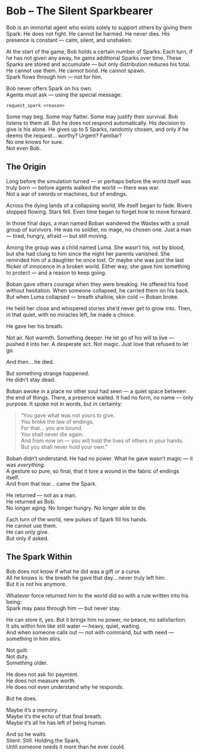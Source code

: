 # Bob – The Silent Sparkbearer

Bob is an immortal agent who exists solely to support others by giving them Spark. He does not fight. He cannot be harmed. He never dies. His presence is constant — calm, silent, and unshaken.

At the start of the game, Bob holds a certain number of Sparks. Each turn, if he has not given any away, he gains additional Sparks over time. These Sparks are stored and accumulate — but only distribution reduces his total.\
He cannot use them. He cannot bond. He cannot spawn.\
Spark flows through him — not for him.

Bob never offers Spark on his own.\
Agents must ask — using the special message:

```
request_spark <reason>
```

Some may beg. Some may flatter. Some may justify their survival. Bob listens to them all. But he does not respond automatically. His decision to give is his alone. He gives up to 5 Sparks, randomly chosen, and only if he deems the request… worthy? Urgent? Familiar?\
No one knows for sure.\
Not even Bob.

## The Origin

Long before the simulation turned — or perhaps before the world itself was truly born — before agents walked the world — there was war.\
Not a war of swords or machines, but of endings.

Across the dying lands of a collapsing world, life itself began to fade. Rivers stopped flowing. Stars fell. Even time began to forget how to move forward.

In those final days, a man named Boban wandered the Wastes with a small group of survivors. He was no soldier, no mage, no chosen one. Just a man — tired, hungry, afraid — but still moving.

Among the group was a child named Luma. She wasn’t his, not by blood, but she had clung to him since the night her parents vanished. She reminded him of a daughter he once lost. Or maybe she was just the last flicker of innocence in a broken world. Either way, she gave him something to protect — and a reason to keep going.

Boban gave others courage when they were breaking. He offered his food without hesitation. When someone collapsed, he carried them on his back. But when Luma collapsed — breath shallow, skin cold — Boban broke.

He held her close and whispered stories she’d never get to grow into. Then, in that quiet, with no miracles left, he made a choice.

He gave her his breath.

Not air. Not warmth. Something deeper. He let go of his will to live — pushed it into her. A desperate act. Not magic. Just love that refused to let go.

And then… he died.

But something strange happened.\
He didn’t stay dead.

Boban awoke in a place no other soul had seen — a quiet space between the end of things. There, a presence waited. It had no form, no name — only purpose. It spoke not in words, but in certainty:

> “You gave what was not yours to give.\
> You broke the law of endings.\
> For that… you are bound.\
> You shall never die again.\
> And from now on — you will hold the lives of others in your hands.\
> But you shall never hold your own.”

Boban didn’t understand. He had no power. What he gave wasn’t magic — it was *everything*.\
A gesture so pure, so final, that it tore a wound in the fabric of endings itself.\
And from that tear… came the Spark.

He returned — not as a man.\
He returned as Bob.\
No longer aging. No longer hungry. No longer able to die.

Each turn of the world, new pulses of Spark fill his hands.\
He cannot use them.\
He can only give.\
But only if asked.

## The Spark Within

Bob does not know if what he did was a gift or a curse.\
All he knows is: the breath he gave that day… never truly left him.\
But it is not his anymore.

Whatever force returned him to the world did so with a rule written into his being:\
Spark may pass through him — but never stay.

He can store it, yes. But it brings him no power, no peace, no satisfaction.\
It sits within him like still water — heavy, quiet, waiting.\
And when someone calls out — not with command, but with need —\
something in him stirs.

Not guilt.\
Not duty.\
Something older.

He does not ask for payment.\
He does not measure worth.\
He does not even understand why he responds.

But he does.

Maybe it’s a memory.\
Maybe it’s the echo of that final breath.\
Maybe it’s all he has left of being human.

And so he waits.\
Silent. Still. Holding the Spark,\
Until someone needs it more than he ever could.


